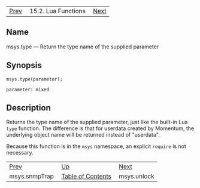 |     |     |     |
| --- | --- | --- |
| [Prev](lua.ref.msys.snmpTrap)  | 15.2. Lua Functions |  [Next](lua.ref.msys.unlock.php) |

<a name="lua.ref.msys.type"></a>
## Name

msys.type — Return the type name of the supplied parameter

<a name="idp24810608"></a>
## Synopsis

`msys.type(parameter);`

`parameter: mixed`<a name="idp24813280"></a>
## Description

Returns the type name of the supplied parameter, just like the built-in Lua `type` function. The difference is that for userdata created by Momentum, the underlying object name will be returned instead of "userdata".

Because this function is in the `msys` namespace, an explicit `require` is not necessary.

|     |     |     |
| --- | --- | --- |
| [Prev](lua.ref.msys.snmpTrap)  | [Up](lua.function.details.php) |  [Next](lua.ref.msys.unlock.php) |
| msys.snmpTrap  | [Table of Contents](index) |  msys.unlock |
